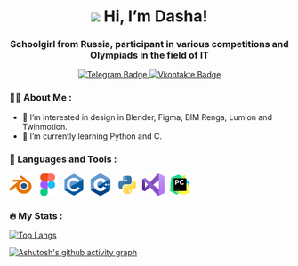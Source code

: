 <div id="header" align="center">
  <h1> <img src="https://media.giphy.com/media/hvRJCLFzcasrR4ia7z/giphy.gif" width="30px"/> Hi, I’m Dasha! </h1>
  <h3> Schoolgirl from Russia, participant in various competitions and Olympiads in the field of IT </h3>
</div>

<div id="header" align="center">
  <div id="badges">
    <a href="https://t.me/IvchinaDasha">
      <img src="https://img.shields.io/badge/Telegram-blue?logo=Telegram&&logoColor=white&style=for-the-badge" alt="Telegram Badge"/>
    </a>
    <a href="https://vk.com/dasha_ivchina">
      <img src="https://img.shields.io/badge/VKontakte-blue?logo=VK&logoColor=white&style=for-the-badge" alt="Vkontakte Badge"/>
    </a>
  </div>
</div>  

### :woman_technologist: About Me :
- 👀 I’m interested in design in Blender, Figma, BIM Renga, Lumion and Twinmotion.
- 🌱 I’m currently learning Python and C.
<!--
- 💞️ I’m looking to collaborate on ...
- 📫 How to reach me ...
- 😄 Pronouns: ...
- ⚡ Fun fact: ...
-->
### :hammer: Languages and Tools :
<div>
  <img src="https://github.com/devicons/devicon/blob/master/icons/blender/blender-original.svg" title="Blender" alt="Blender" width="40" height="40"/>&nbsp;
  <img src="https://github.com/devicons/devicon/blob/master/icons/figma/figma-original.svg" title="Figma" alt="Figma" width="40" height="40"/>&nbsp;
  <img src="https://github.com/devicons/devicon/blob/master/icons/c/c-original.svg" title="С" alt="С" width="40" height="40"/>&nbsp;
  <img src="https://github.com/devicons/devicon/blob/master/icons/cplusplus/cplusplus-original.svg" title="Сplusplus" alt="СPP" width="40" height="40"/>&nbsp;
  <img src="https://github.com/devicons/devicon/blob/master/icons/python/python-original.svg" title="Python" alt="Python" width="40" height="40"/>&nbsp;
  <img src="https://github.com/devicons/devicon/blob/master/icons/visualstudio/visualstudio-original.svg" title="Visual Studio" alt="VS" width="40" height="40"/>&nbsp;
  <img src="https://github.com/devicons/devicon/blob/master/icons/pycharm/pycharm-original.svg" title="PyCharm" alt="PyCharm" width="40" height="40"/>&nbsp;
  </div>
  
### :fire: My Stats :
[![Top Langs](https://github-readme-stats.vercel.app/api/top-langs/?username=Dash-ga&layout=compact&theme=vision-friendly-dark)](https://github.com/anuraghazra/github-readme-stats)

[![Ashutosh's github activity graph](https://github-readme-activity-graph.vercel.app/graph?username=Dash-ga&theme=react-dark&height=300)](https://github.com/ashutosh00710/github-readme-activity-graph)

<img src="https://komarev.com/ghpvc/?username=Dash-ga&style=flat-square&color=blue" alt=""/>

<!---
Dash-ga/Dash-ga is a ✨ special ✨ repository because its `README.md` (this file) appears on your GitHub profile.
You can click the Preview link to take a look at your changes.
--->
